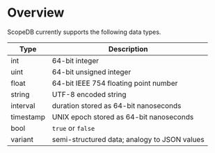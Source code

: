 # Overview

ScopeDB currently supports the following data types.

| Type      | Description                                  |
|-----------|----------------------------------------------|
| int       | 64-bit integer                               |
| uint      | 64-bit unsigned integer                      |
| float     | 64-bit IEEE 754 floating point number        |
| string    | UTF-8 encoded string                         |
| interval  | duration stored as 64-bit nanoseconds        |
| timestamp | UNIX epoch stored as 64-bit nanoseconds      |
| bool      | `true` or `false`                            |
| variant   | semi-structured data; analogy to JSON values |
